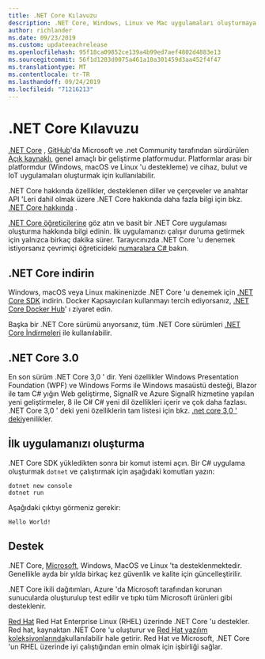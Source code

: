 ```yaml
---
title: .NET Core Kılavuzu
description: .NET Core, Windows, Linux ve Mac uygulamaları oluşturmaya yönelik modüler ve yüksek performanslı bir uygulamasıdır. Başlamak için .NET Core hakkında bilgi edinin.
author: richlander
ms.date: 09/23/2019
ms.custom: updateeachrelease
ms.openlocfilehash: 95f18ca09852ce139a4b99ed7aef4802d4883e13
ms.sourcegitcommit: 56f1d1203d0075a461a10a301459d3aa452f4f47
ms.translationtype: MT
ms.contentlocale: tr-TR
ms.lasthandoff: 09/24/2019
ms.locfileid: "71216213"
---
```

# <a name="net-core-guide"></a>.NET Core Kılavuzu

[.NET Core](about.md) , [GitHub](https://github.com/dotnet/core)'da Microsoft ve .net Community tarafından sürdürülen [Açık kaynaklı](https://github.com/dotnet/coreclr/blob/master/LICENSE.TXT), genel amaçlı bir geliştirme platformudur. Platformlar arası bir platformdur (Windows, macOS ve Linux 'u destekleme) ve cihaz, bulut ve IoT uygulamaları oluşturmak için kullanılabilir.

.NET Core hakkında özellikler, desteklenen diller ve çerçeveler ve anahtar API 'Leri dahil olmak üzere .NET Core hakkında daha fazla bilgi için bkz. [.NET Core hakkında](about.md) .

[.NET Core öğreticilerine](tutorials/index.md) göz atın ve basit bir .NET Core uygulaması oluşturma hakkında bilgi edinin. İlk uygulamanızı çalışır duruma getirmek için yalnızca birkaç dakika sürer. Tarayıcınızda .NET Core 'u denemek istiyorsanız çevrimiçi öğreticideki [numaralara C# ](../csharp/tutorials/intro-to-csharp/numbers-in-csharp.yml) bakın.

## <a name="download-net-core"></a>.NET Core indirin

Windows, macOS veya Linux makinenizde .NET Core 'u denemek için [.NET Core SDK](https://www.microsoft.com/net/download) indirin. Docker Kapsayıcıları kullanmayı tercih ediyorsanız, [.NET Core Docker Hub](https://hub.docker.com/_/microsoft-dotnet-core/)' ı ziyaret edin.

Başka bir .NET Core sürümü arıyorsanız, tüm .NET Core sürümleri [.NET Core İndirmeleri](https://dotnet.microsoft.com/download/dotnet-core) ile kullanılabilir.

## <a name="net-core-30"></a>.NET Core 3.0

En son sürüm .NET Core 3,0 ' dir. Yeni özellikler Windows Presentation Foundation (WPF) ve Windows Forms ile Windows masaüstü desteği, Blazor ile tam C# yığın Web geliştirme, SignalR ve Azure SignalR hizmetine yapılan yeni geliştirmeler, 8 ile C# C# yeni dil özellikleri içerir ve çok daha fazlası. .NET Core 3,0 ' deki yeni özelliklerin tam listesi için bkz. [.net core 3,0 ' deki](./whats-new/dotnet-core-3-0.md)yenilikler.

## <a name="create-your-first-application"></a>İlk uygulamanızı oluşturma

.NET Core SDK yükledikten sonra bir komut istemi açın. Bir C# uygulama oluşturmak `dotnet` ve çalıştırmak için aşağıdaki komutları yazın:

```dotnetcli
dotnet new console
dotnet run
```

Aşağıdaki çıktıyı görmeniz gerekir:

```output
Hello World!
```

## <a name="support"></a>Destek

.NET Core, [Microsoft](https://dotnet.microsoft.com/platform/support/policy), Windows, MacOS ve Linux 'ta desteklenmektedir. Genellikle ayda bir yılda birkaç kez güvenlik ve kalite için güncelleştirilir.

.NET Core ikili dağıtımları, Azure 'da Microsoft tarafından korunan sunucularda oluşturulup test edilir ve tıpkı tüm Microsoft ürünleri gibi desteklenir.

[Red Hat](http://redhatloves.net/) Red Hat Enterprise Linux (RHEL) üzerinde .NET Core 'u destekler. Red hat, kaynaktan .NET Core 'u oluşturur ve [Red Hat yazılım koleksiyonlarında](https://developers.redhat.com/products/softwarecollections/overview/)kullanılabilir hale getirir. Red Hat ve Microsoft, .NET Core 'un RHEL üzerinde iyi çalıştığından emin olmak için işbirliği sağlar.
